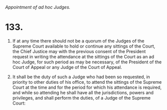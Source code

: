 *Appointment of ad hoc Judges.*

# 133.

1. If at any time there should not be a quorum of the Judges of the Supreme Court available to hold or continue any sittings of the Court, the Chief Justice may with the previous consent of the President request in writing the attendance at the sittings of the Court as an ad hoc Judge, for such period as may be necessary, of the President of the Court of Appeal or any Judge of the Court of Appeal.

2. It shall be the duty of such a Judge who had been so requested, in priority to other duties of his office, to attend the sittings of the Supreme Court at the time and for the period for which his attendance is required, and while so attending he shall have all the jurisdictions, powers and privileges, and shall perform the duties, of a Judge of the Supreme Court: